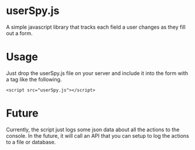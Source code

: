 # userSpy.js

A simple javascript library that tracks each field a user changes as they
fill out a form.

# Usage

Just drop the userSpy.js file on your server and include it into the form with
a tag like the following.

    <script src="userSpy.js"></script>
  
# Future

Currently, the script just logs some json data about all the actions to the
console. In the future, it will call an API that you can setup to log the
actions to a file or database.
